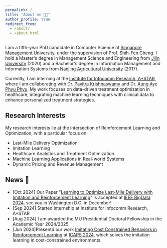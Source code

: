 ```yaml
---
permalink: /
title: "About me 👨‍💻"
author_profile: true
redirect_from: 
  - /about/
  - /about.html
---
```



I am a fifth-year PhD candidate in Computer Science at [Singapore Management University](http://www.mysmu.edu/faculty/sfcheng/), under the supervision of Prof. [Shih-Fen Cheng](http://www.mysmu.edu/faculty/sfcheng/). I hold a Master's degree in Management Science and Engineering from [Jilin University](https://www.jlu.edu.cn/index.htm#) (2020) and a Bachelor's degree in Information Management and Information Systems from [Nanjing Agricultural University](https://english.njau.edu.cn/mainm.htm) (2017).

Currently, I am interning at the [Institute for Infocomm Research, A*STAR](https://www.a-star.edu.sg/i2r), where I am collaborating with Dr. [Pavitra Krishnaswamy](https://scholar.google.com/citations?user=hlN6yqkAAAAJ&hl=en) and Dr. [Aung Aye Phyu Phyu](https://scholar.google.com/citations?user=CGf-zXkAAAAJ&hl=en). My work focuses on data-driven treatment optimization in healthcare, integrating machine learning techniques with clinical data to enhance personalized treatment strategies.

## Research Interests

My research interests lie at the intersection of Reinforcement Learning and Optimization, with a particular focus on:

* Last-Mile Delivery Optimization
* Imitation Learning
* Healthcare Analytics and Treatment Optimization
* Machine Learning Applications in Real-world Systems
* Dynamic Pricing and Revenue Management


## News 📢


* [Oct 2024] Our Paper "[Learning to Optimize Last-Mile Delivery with Imitation and Reinforcement Learning](https://arxiv.org/abs/2410.08888)" is accepted at [IEEE BigData 2024](https://bigdataieee.org/bigdata2024/), see you in Washington D.C. in December!
* [Sep 2024] Started internship at Institute for Infocomm Research, A*STAR
* [Aug 2024] I am  awarded the MU Presidential Doctoral Fellowship in the Academic Year 2024/2025.
* [Jun 2024]Presentd our work [Imitating Cost Constrained Behaviors in Reinforcement Learning](https://arxiv.org/abs/2403.17456) at [ICAPS 2024](https://icaps24.icaps-conference.org/), which solves the imitation learning in cost-constrained environments.
